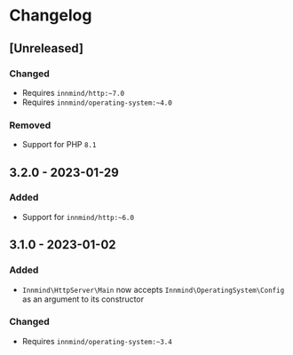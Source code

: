 # Changelog

## [Unreleased]

### Changed

- Requires `innmind/http:~7.0`
- Requires `innmind/operating-system:~4.0`

### Removed

- Support for PHP `8.1`

## 3.2.0 - 2023-01-29

### Added

- Support for `innmind/http:~6.0`

## 3.1.0 - 2023-01-02

### Added

- `Innmind\HttpServer\Main` now accepts `Innmind\OperatingSystem\Config` as an argument to its constructor

### Changed

- Requires `innmind/operating-system:~3.4`
